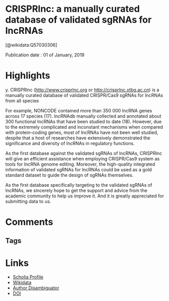 
CRISPRlnc: a manually curated database of validated sgRNAs for lncRNAs
======================================================================
  
  [@wikidata:Q57030306]  
  
Publication date : 01 of January, 2019  

# Highlights

y. CRISPRlnc (http://www.crisprlnc.org or http://crisprlnc.xtbg.ac.cn) is a manually curated database of validated CRISPR/Cas9 sgRNAs for lncRNAs from all species

For example, NONCODE contained more than 350 000 lncRNA genes across 17 species (17). lncRNAdb manually collected and annotated about 300 functional lncRNAs that have been studied to date (18). However, due to the extremely complicated and inconstant mechanisms when compared with protein-coding genes, most of lncRNAs have not been well studied, despite that a host of researches have extensively demonstrated the significance and diversity of lncRNAs in regulatory functions.


As the first database against the validated sgRNAs of lncRNAs, CRISPRlnc will give an efficient assistance when employing CRISPR/Cas9 system as tools for lncRNA genome editing. Moreover, the high-quality integrated information of validated sgRNAs for lncRNAs could be used as a gold standard dataset to guide the design of sgRNAs themselves.


As the first database specifically targeting to the validated sgRNAs of lncRNAs, we sincerely hope to get the support and advice from the academic community to help us improve it. And it is greatly appreciated for submitting data to us.


# Comments

## Tags

# Links
  
 * [Scholia Profile](https://scholia.toolforge.org/work/Q57030306)  
 * [Wikidata](https://www.wikidata.org/wiki/Q57030306)  
 * [Author Disambiguator](https://author-disambiguator.toolforge.org/work_item_oauth.php?id=Q57030306&batch_id=&match=1&author_list_id=&doit=Get+author+links+for+work)  
 * [DOI](https://doi.org/10.1093/NAR/GKY904)  

